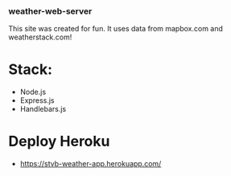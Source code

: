 ### weather-web-server

This site was created for fun. It uses data from mapbox.com and weatherstack.com!

# Stack:

- Node.js
- Express.js
- Handlebars.js

# Deploy Heroku

- https://stvb-weather-app.herokuapp.com/
